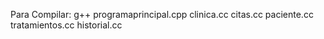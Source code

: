  Para Compilar: g++ programaprincipal.cpp clinica.cc citas.cc paciente.cc tratamientos.cc historial.cc
